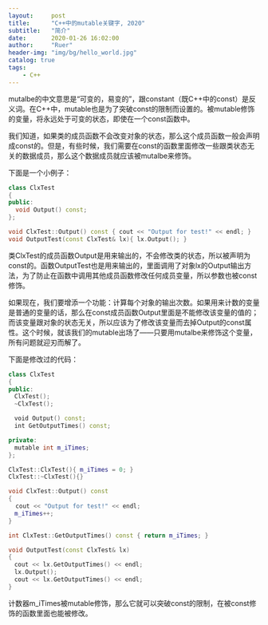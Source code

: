 ```yaml
---
layout:     post
title:      "C++中的mutable关键字, 2020"
subtitle:   "简介"
date:       2020-01-26 16:02:00
author:     "Ruer"
header-img: "img/bg/hello_world.jpg"
catalog: true
tags:
    - C++
---
```


mutalbe的中文意思是“可变的，易变的”，跟constant（既C++中的const）是反义词。在C++中，mutable也是为了突破const的限制而设置的。被mutable修饰的变量，将永远处于可变的状态，即使在一个const函数中。

我们知道，如果类的成员函数不会改变对象的状态，那么这个成员函数一般会声明成const的。但是，有些时候，我们需要在const的函数里面修改一些跟类状态无关的数据成员，那么这个数据成员就应该被mutalbe来修饰。

下面是一个小例子：

```C++
class ClxTest
{
public:
  void Output() const;
};

void ClxTest::Output() const { cout << "Output for test!" << endl; }
void OutputTest(const ClxTest& lx){ lx.Output(); }
```

类ClxTest的成员函数Output是用来输出的，不会修改类的状态，所以被声明为const的。函数OutputTest也是用来输出的，里面调用了对象lx的Output输出方法，为了防止在函数中调用其他成员函数修改任何成员变量，所以参数也被const修饰。

如果现在，我们要增添一个功能：计算每个对象的输出次数。如果用来计数的变量是普通的变量的话，那么在const成员函数Output里面是不能修改该变量的值的；而该变量跟对象的状态无关，所以应该为了修改该变量而去掉Output的const属性。这个时候，就该我们的mutable出场了——只要用mutalbe来修饰这个变量，所有问题就迎刃而解了。

下面是修改过的代码：

```C++
class ClxTest
{
public:
　ClxTest();
　~ClxTest();

　void Output() const;
　int GetOutputTimes() const;

private:
　mutable int m_iTimes;
};

ClxTest::ClxTest(){ m_iTimes = 0; }
ClxTest::~ClxTest(){}

void ClxTest::Output() const
{
  cout << "Output for test!" << endl;
　m_iTimes++;
}

int ClxTest::GetOutputTimes() const { return m_iTimes; }

void OutputTest(const ClxTest& lx)
{
　cout << lx.GetOutputTimes() << endl;
　lx.Output();
　cout << lx.GetOutputTimes() << endl;
}
```

计数器m_iTimes被mutable修饰，那么它就可以突破const的限制，在被const修饰的函数里面也能被修改。